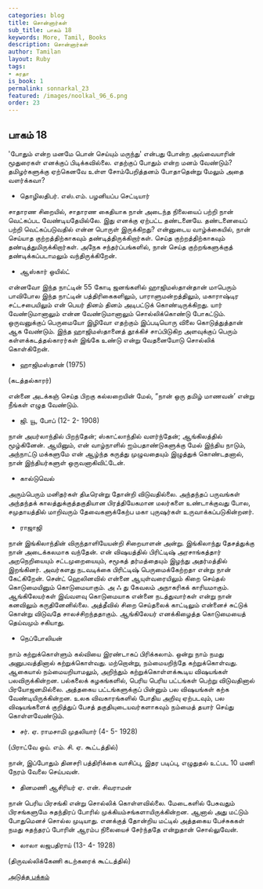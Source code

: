 ```yaml
---
categories: blog
title: சொன்னார்கள்
sub_title: பாகம் 18
keywords: More, Tamil, Books
description: சொன்னார்கள்
author: Tamilan
layout: Ruby
tags:
- சுரதா
is_book: 1
permalink: sonnarkal_23
featured: /images/noolkal_96_6.png
order: 23
---
```



## பாகம் 18

'போதும் என்ற மனமே பொன் செய்யும் மருந்து' என்பது போன்ற அவ்வையாரின் மூதுரைகள் எனக்குப் பிடிக்கவில்லை. எதற்குப் போதும் என்ற மனம் வேண்டும்? தமிழர்களுக்கு ஏற்கெனவே உள்ள சோம்பேறித்தனம் போதாதென்று மேலும் அதை வளர்க்கவா?

  * தொழிலதிபர். எஸ்.எம். பழனியப்ப செட்டியார்

சாதாரண சிறையில், சாதாரண கைதியாக நான் அடைந்த நிலையைப் பற்றி நான் வெட்கப்பட வேண்டியதேயில்லே. இது எனக்கு ஏற்பட்ட தண்டனையே. தண்டனையைப் பற்றி வெட்கப்படுவதில் என்ன பொருள் இருக்கிறது? என்னுடைய வாழ்க்கையில், நான் செய்யாத குற்றத்திற்காகவும் தண்டித்திருக்கிறார்கள். செய்த குற்றத்திற்காகவும் தண்டித்துமிருக்கிறார்கள். அநேக சந்தர்ப்பங்களில், நான் செய்த குற்றங்களுக்குத் தண்டிக்கப்படாமலும் வந்திருக்கிறேன்.

  * ஆஸ்கார் ஒயில்ட்

என்னவோ இந்த நாட்டின் 55 கோடி ஜனங்களில் ஹாஜிமஸ்தான்தான் மாபெரும் பாவிபோல இந்த நாட்டின் பத்திரிகைகளிலும், பாராளுமன்றத்திலும், மகாராஷ்டிர சட்டசபையிலும் என் பெயர் தினம் தினம் அடிபட்டுக் கொண்டிருக்கிறது. யார் வேண்டுமானாலும் என்ன வேண்டுமானாலும் சொல்லிக்கொண்டு போகட்டும். ஒருவனுக்குப் பெருமையோ இழிவோ எதற்கும் இப்படியொரு விலை கொடுத்துத்தான் ஆக வேண்டும். இந்த ஹாஜிமஸ்தானைத் தூக்கிச் சாப்பிடுகிற அளவுக்குப் பெரும் கள்ளக்கடத்தல்காரர்கள் இங்கே உண்டு என்று வேதனையோடு சொல்லிக் கொள்கிறேன்.

  * ஹாஜிமஸ்தான் (1975)

(கடத்தல்காரர்)

என்னை அடக்கஞ் செய்த பிறகு கல்லறையின் மேல், “நான் ஒரு தமிழ் மாணவன்’ என்று நீங்கள் எழுத வேண்டும்.

  * ஜி. யூ, போப் (12- 2- 1908)

நான் அயர்லாந்தில் பிறந்தேன்; ஸ்காட்லாந்தில் வளர்ந்தேன்; ஆங்கிலத்தில் மூழ்கினேன். ஆயினும், என் வாழ்நாளில் ஐம்பதாண்டுகளுக்கு மேல் இந்திய நாடும், அந்நாட்டு மக்களுமே என் ஆழ்ந்த கருத்து முழுவதையும் இழுத்துக் கொண்டதனால், நான் இந்தியர்களுள் ஒருவனாகிவிட்டேன்.

  * கால்டுவெல்

அரும்பெரும் மனிதர்கள் திடீரென்று தோன்றி விடுவதில்லை. அந்தந்தப் பருவங்கள் அந்தந்தக் காலத்துக்குத்தகுதியான பிரத்தியேகமான மலர்களை உண்டாக்குவது போல, சமுதாயத்தில் மாறிவரும் தேவைகளுக்கேற்ப மகா புருஷர்கள் உருவாக்கப்படுகின்றனர்.

  * ராஜாஜி

நான் இங்கிலாந்தின் விருந்தாளியேயன்றி சிறையாளன் அன்று. இங்கிலாந்து தேசத்துக்கு நான் அடைக்கலமாக வந்தேன். என் விஷயத்தில் பிரிட்டிஷ் அரசாங்கத்தார் அறநெறியையும் சட்டமுறையையும், சமூகத் தர்மத்தையும் இழந்து அதர்மத்தில் இறங்கினர். அவர்களது நடவடிக்கை பிரிட்டிஷ் பெருமைக்கேற்றதா என்று நான் கேட்கிறேன். சென்ட் ஹெலினவில் என்னை ஆயுள்வரையிலும் கிறை செய்தல் கொடுமையினும் கொடுமையாகும். அ ஃ து கேவலம் அநாகரிகக் காரியமாகும். ஆங்கிலேயர்கள் இவ்வளவு கொடுமையாக என்னை நடத்துவார்கள் என்று நான் கனவிலும் கருதினேனில்லை. அத்தீவில் சிறை செய்தலைக் காட்டிலும் என்னைச் சுட்டுக் கொன்று விடுவதே சாலச்சிறந்ததாகும். ஆங்கிலேயர் எனக்கிழைத்த கொடுமையைத் தெய்வமும் சகியாது.

  * நெப்போலியன்

நாம் கற்றுக்கொள்ளும் கல்வியை இரண்டாகப் பிரிக்கலாம். ஒன்று நாம் நமது அனுபவத்தினால் கற்றுக்கொள்வது. மற்றாென்று, நம்மையறிந்தே கற்றுக்கொள்வது. ஆகையால் நம்மையறியாமலும், அறிந்தும் கற்றுக்கொள்ளக்கூடிய விஷயங்கள் பலவிருக்கின்றன. பல்கலைக் கழகங்களில், பெரிய பெரிய பட்டங்கள் பெற்று விடுவதினால் பிரயோஜனமில்லை. அத்தகைய பட்டங்களுக்குப் பின்னும் பல விஷயங்கள் கற்க வேண்டியிருக்கின்றன. உலக விவகாரங்களில் போதிய அறிவு ஏற்படவும், பல விஷயங்களைக் குறித்துப் பேசத் தகுதியுடையவர்களாகவும் நம்மைத் தயார் செய்து கொள்ளவேண்டும்.

  * சர். ஏ. ராமசாமி முதலியார் (4- 5- 1928)

(பிராட்வே ஒய். எம். சி. ஏ. கூட்டத்தில்)

நான், இப்போதும் தினசரி பத்திரிக்கை வாசிப்பு, இதர படிப்பு, எழுதுதல் உட்பட 10 மணி நேரம் வேலை செய்பவன்.

  * தினமணி ஆசிரியர் ஏ. என். சிவராமன்

நான் பெரிய பிரசங்கி என்று சொல்லிக் கொள்ளவில்லை. மேடைகளில் பேசுவதும் பிரசங்களுமே சுதந்திரப் போரில் முக்கியம்சங்களாயிருக்கின்றன. ஆனால் அது மட்டும் போதுமெனச் சொல்ல முடியாது. எனக்குத் தோன்றிய மட்டில் அத்தகைய பேச்சுககள் நமது சுதந்தரப் போரின் ஆரம்ப நிலையைச் சேர்ந்ததே என்றுதான் சொல்லுவேன்.

  * லாலா லஜபதிராய் (13- 4- 1928)

(திருவல்லிக்கேணி கடற்கரைக் கூட்டத்தில்)

[அடுத்த பக்கம்](sonnarkal_24)
